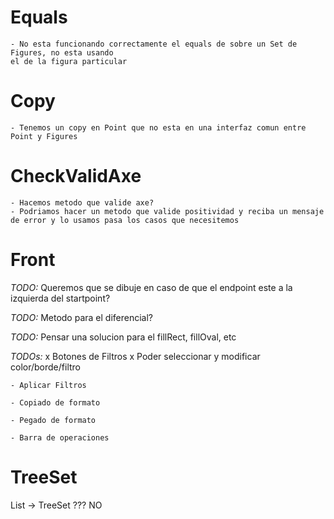 # Equals
    - No esta funcionando correctamente el equals de sobre un Set de Figures, no esta usando
    el de la figura particular

# Copy
    - Tenemos un copy en Point que no esta en una interfaz comun entre Point y Figures

# CheckValidAxe
    - Hacemos metodo que valide axe?
    - Podriamos hacer un metodo que valide positividad y reciba un mensaje de error y lo usamos pasa los casos que necesitemos
    
# Front
*TODO:* Queremos que se dibuje en caso de que el endpoint este a la izquierda del startpoint?

*TODO:* Metodo para el diferencial?

*TODO:* Pensar una solucion para el fillRect, fillOval, etc

*TODOs:*
    x Botones de Filtros
    x Poder seleccionar y modificar color/borde/filtro

    - Aplicar Filtros

    - Copiado de formato

    - Pegado de formato

    - Barra de operaciones

# TreeSet

List -> TreeSet ??? NO


